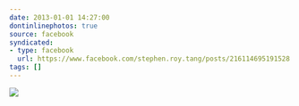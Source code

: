 ```yaml
---
date: 2013-01-01 14:27:00
dontinlinephotos: true
source: facebook
syndicated:
- type: facebook
  url: https://www.facebook.com/stephen.roy.tang/posts/216114695191528
tags: []
---
```


![](http://i.imgur.com/xTShf.jpg)